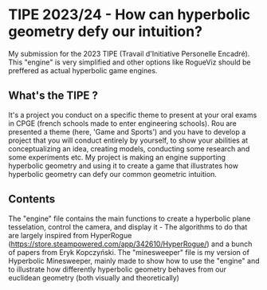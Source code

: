 # TIPE 2023/24 - How can hyperbolic geometry defy our intuition?
My submission for the 2023 TIPE (Travail d'Initiative Personelle Encadré). This "engine" is very simplified and other options like RogueViz should be preffered as actual hyperbolic game engines.

## What's the TIPE ?

It's a project you conduct on a specific theme to present at your oral exams in CPGE (french schools made to enter engineering schools). Rou are presented a theme (here, 'Game and Sports') and you have to develop a project that you will conduct entirely by yourself, to show your abilities at conceptualizing an idea, creating models, conducting some research and some experiments etc.
My project is making an engine supporting hyperbolic geometry and using it to create a game that illustrates how hyperbolic geometry can defy our common geometric intuition.

## Contents

The "engine" file contains the main functions to create a hyperbolic plane tesselation, control the camera, and display it - The algorithms to do that are largely inspired from HyperRogue (https://store.steampowered.com/app/342610/HyperRogue/) and a bunch of papers from Eryk Kopczyński. 
The "minesweeper" file is my version of Hyperbolic Minesweeper, mainly made to show how to use the "engine" and to illustrate how differently hyperbolic geometry behaves from our euclidean geometry (both visually and theoretically)
